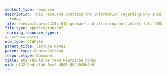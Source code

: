 ```yaml
---
content_type: resource
description: This resource contains the information regarding why should we read Nietzsche
  today.
file: /media/courses/21g-017-germany-and-its-european-context-fall-2002/ef32f2eddf4d0cefd8600b2a549b9e6f_MIT21G_017F02_lec_2_3.pdf
file_type: application/pdf
learning_resource_types:
- Lecture Notes
ocw_type: OCWFile
parent_title: Lecture Notes
parent_type: CourseSection
resourcetype: Document
title: Why should we read Nietzsche today
uid: ef32f2ed-df4d-0cef-d860-0b2a549b9e6f
---
```

